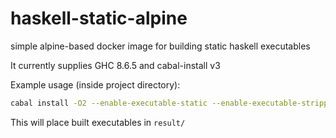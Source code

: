 # haskell-static-alpine

simple alpine-based docker image for building static haskell executables

It currently supplies GHC 8.6.5 and cabal-install v3

Example usage (inside project directory):
```sh
cabal install -O2 --enable-executable-static --enable-executable-stripping --install-method=copy --installdir=result
```

This will place built executables in `result/`
